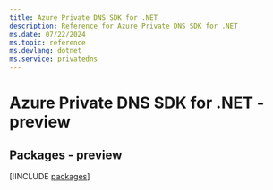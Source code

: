 ```yaml
---
title: Azure Private DNS SDK for .NET
description: Reference for Azure Private DNS SDK for .NET
ms.date: 07/22/2024
ms.topic: reference
ms.devlang: dotnet
ms.service: privatedns
---
```

# Azure Private DNS SDK for .NET - preview
## Packages - preview
[!INCLUDE [packages](private-dns-index.md)]